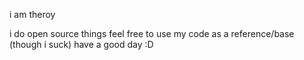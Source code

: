 i am theroy

i do open source things feel free to use my code as a reference/base (though i suck)
have a good day :D
